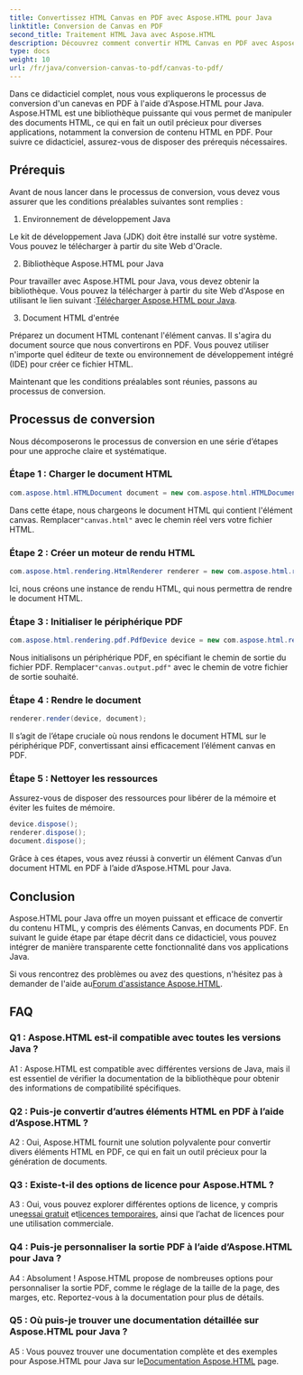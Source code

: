 ```yaml
---
title: Convertissez HTML Canvas en PDF avec Aspose.HTML pour Java
linktitle: Conversion de Canvas en PDF
second_title: Traitement HTML Java avec Aspose.HTML
description: Découvrez comment convertir HTML Canvas en PDF avec Aspose.HTML pour Java dans ce guide étape par étape.
type: docs
weight: 10
url: /fr/java/conversion-canvas-to-pdf/canvas-to-pdf/
---
```

Dans ce didacticiel complet, nous vous expliquerons le processus de conversion d'un canevas en PDF à l'aide d'Aspose.HTML pour Java. Aspose.HTML est une bibliothèque puissante qui vous permet de manipuler des documents HTML, ce qui en fait un outil précieux pour diverses applications, notamment la conversion de contenu HTML en PDF. Pour suivre ce didacticiel, assurez-vous de disposer des prérequis nécessaires.

## Prérequis

Avant de nous lancer dans le processus de conversion, vous devez vous assurer que les conditions préalables suivantes sont remplies :

1. Environnement de développement Java

Le kit de développement Java (JDK) doit être installé sur votre système. Vous pouvez le télécharger à partir du site Web d'Oracle.

2. Bibliothèque Aspose.HTML pour Java

 Pour travailler avec Aspose.HTML pour Java, vous devez obtenir la bibliothèque. Vous pouvez la télécharger à partir du site Web d'Aspose en utilisant le lien suivant :[Télécharger Aspose.HTML pour Java](https://releases.aspose.com/html/java/).

3. Document HTML d'entrée

Préparez un document HTML contenant l'élément canvas. Il s'agira du document source que nous convertirons en PDF. Vous pouvez utiliser n'importe quel éditeur de texte ou environnement de développement intégré (IDE) pour créer ce fichier HTML.

Maintenant que les conditions préalables sont réunies, passons au processus de conversion.

## Processus de conversion

Nous décomposerons le processus de conversion en une série d’étapes pour une approche claire et systématique.

### Étape 1 : Charger le document HTML

```java
com.aspose.html.HTMLDocument document = new com.aspose.html.HTMLDocument(Resources.input("canvas.html"));
```

 Dans cette étape, nous chargeons le document HTML qui contient l'élément canvas. Remplacer`"canvas.html"` avec le chemin réel vers votre fichier HTML.

### Étape 2 : Créer un moteur de rendu HTML

```java
com.aspose.html.rendering.HtmlRenderer renderer = new com.aspose.html.rendering.HtmlRenderer();
```

Ici, nous créons une instance de rendu HTML, qui nous permettra de rendre le document HTML.

### Étape 3 : Initialiser le périphérique PDF

```java
com.aspose.html.rendering.pdf.PdfDevice device = new com.aspose.html.rendering.pdf.PdfDevice(Resources.output("canvas.output.pdf"));
```

 Nous initialisons un périphérique PDF, en spécifiant le chemin de sortie du fichier PDF. Remplacer`"canvas.output.pdf"` avec le chemin de votre fichier de sortie souhaité.

### Étape 4 : Rendre le document

```java
renderer.render(device, document);
```

Il s’agit de l’étape cruciale où nous rendons le document HTML sur le périphérique PDF, convertissant ainsi efficacement l’élément canvas en PDF.

### Étape 5 : Nettoyer les ressources

Assurez-vous de disposer des ressources pour libérer de la mémoire et éviter les fuites de mémoire.

```java
device.dispose();
renderer.dispose();
document.dispose();
```

Grâce à ces étapes, vous avez réussi à convertir un élément Canvas d’un document HTML en PDF à l’aide d’Aspose.HTML pour Java.

## Conclusion

Aspose.HTML pour Java offre un moyen puissant et efficace de convertir du contenu HTML, y compris des éléments Canvas, en documents PDF. En suivant le guide étape par étape décrit dans ce didacticiel, vous pouvez intégrer de manière transparente cette fonctionnalité dans vos applications Java.

 Si vous rencontrez des problèmes ou avez des questions, n'hésitez pas à demander de l'aide au[Forum d'assistance Aspose.HTML](https://forum.aspose.com/).

## FAQ

### Q1 : Aspose.HTML est-il compatible avec toutes les versions Java ?

A1 : Aspose.HTML est compatible avec différentes versions de Java, mais il est essentiel de vérifier la documentation de la bibliothèque pour obtenir des informations de compatibilité spécifiques.

### Q2 : Puis-je convertir d’autres éléments HTML en PDF à l’aide d’Aspose.HTML ?

A2 : Oui, Aspose.HTML fournit une solution polyvalente pour convertir divers éléments HTML en PDF, ce qui en fait un outil précieux pour la génération de documents.

### Q3 : Existe-t-il des options de licence pour Aspose.HTML ?

 A3 : Oui, vous pouvez explorer différentes options de licence, y compris une[essai gratuit](https://releases.aspose.com/) et[licences temporaires](https://purchase.aspose.com/temporary-license/), ainsi que l’achat de licences pour une utilisation commerciale.

### Q4 : Puis-je personnaliser la sortie PDF à l’aide d’Aspose.HTML pour Java ?

A4 : Absolument ! Aspose.HTML propose de nombreuses options pour personnaliser la sortie PDF, comme le réglage de la taille de la page, des marges, etc. Reportez-vous à la documentation pour plus de détails.

### Q5 : Où puis-je trouver une documentation détaillée sur Aspose.HTML pour Java ?

 A5 : Vous pouvez trouver une documentation complète et des exemples pour Aspose.HTML pour Java sur le[Documentation Aspose.HTML](https://reference.aspose.com/html/java/) page.